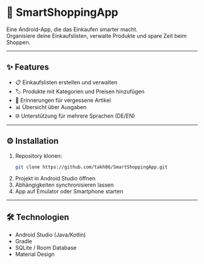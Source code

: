 # 🛒 SmartShoppingApp

Eine Android-App, die das Einkaufen smarter macht.  
Organisiere deine Einkaufslisten, verwalte Produkte und spare Zeit beim Shoppen.

---

## ✨ Features
- 📋 Einkaufslisten erstellen und verwalten
- 🏷️ Produkte mit Kategorien und Preisen hinzufügen
- 🔔 Erinnerungen für vergessene Artikel
- 📊 Übersicht über Ausgaben
- 🌐 Unterstützung für mehrere Sprachen (DE/EN)

---


## ⚙️ Installation
1. Repository klonen:
   ```bash
   git clone https://github.com/takh86/SmartShoppingApp.git
2. Projekt in Android Studio öffnen
3. Abhängigkeiten synchronisieren lassen
4. App auf Emulator oder Smartphone starten

---
## 🛠️ Technologien

- Android Studio (Java/Kotlin)
- Gradle
- SQLite / Room Database
- Material Design
